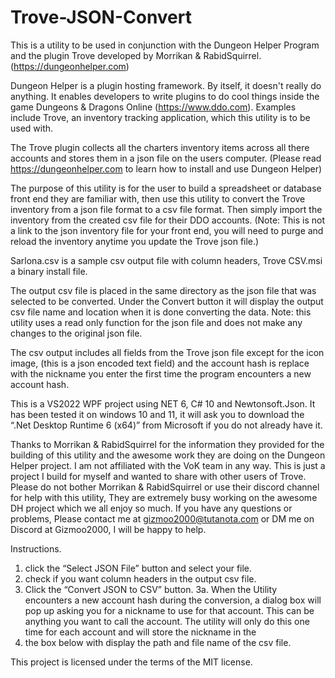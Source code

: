 # Trove-JSON-Convert
This is a utility to be used in conjunction with the Dungeon Helper Program and the plugin Trove developed by Morrikan & RabidSquirrel. (https://dungeonhelper.com) 

Dungeon Helper is a plugin hosting framework. By itself, it doesn't really do anything. It enables developers to write plugins to do cool things inside the game Dungeons & Dragons Online (https://www.ddo.com). Examples include Trove, an inventory tracking application, which this utility is to be used with.

The Trove plugin collects all the charters inventory items across all there accounts and stores them in a json file on the users computer. (Please read https://dungeonhelper.com to learn how to install and use Dungeon Helper)

The purpose of this utility is for the user to build a spreadsheet or database front end they are familiar with, then use this utility to convert the Trove inventory from a json file format to a csv file format. Then simply import the inventory from the created csv file for their DDO accounts. (Note: This is not a link to the json inventory file for your front end, you will need to purge and reload the inventory anytime you update the Trove json file.) 

Sarlona.csv is a sample csv output file with column headers, Trove CSV.msi a binary install file.

The output csv file is placed in the same directory as the json file that was selected to be converted. Under the Convert button it will display the output csv file name and location when it is done converting the data. Note: this utility uses a read only function for the json file and does not make any changes to the original json file.

The csv output includes all fields from the Trove json file except for the icon image, (this is a json encoded text field) and the account hash is replace with the nickname you enter the first time the program encounters a new account hash. 

This is a VS2022 WPF project using NET 6, C# 10 and Newtonsoft.Json. 
It has been tested it on windows 10 and 11, it will ask you to download the “.Net Desktop Runtime 6 (x64)” from Microsoft if you do not already have it. 

Thanks to Morrikan & RabidSquirrel for the information they provided for the building of this utility and the awesome work they are doing on the Dungeon Helper project. I am not affiliated with the VoK team in any way. This is just a project I build for myself and wanted to share with other users of Trove. Please do not bother Morrikan & RabidSquirrel or use their discord channel for help with this utility, They are extremely busy working on the awesome DH project which we all enjoy so much. If you have any questions or problems, Please contact me at gizmoo2000@tutanota.com or DM me on Discord at Gizmoo2000, I will be happy to help.

Instructions.

1. click the “Select JSON File” button and select your file.
2. check if you want column headers in the output csv file.
3. Click the “Convert JSON to CSV” button.
3a.	When the Utility encounters a new account hash during the conversion, a dialog box will pop up asking you for a nickname to use for that account. This can be anything you want to call the account. The utility will only do this one time for each account and will store the nickname in the 
4. the box below with display the path and file name of the csv file.

This project is licensed under the terms of the MIT license.
